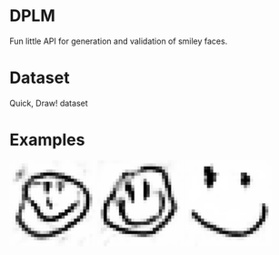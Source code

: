# DPLM  
Fun little API for generation and validation of smiley faces.   
# Dataset   
Quick, Draw! dataset   
  
# Examples
<img src="example1.jpg" width="30%" height="30%">
<img src="example2.jpg" width="30%" height="30%">  
<img src="example3.jpg" width="30%" height="30%">  